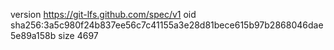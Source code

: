 version https://git-lfs.github.com/spec/v1
oid sha256:3a5c980f24b837ee56c7c41155a3e28d81bece615b97b2868046dae5e89a158b
size 4697
